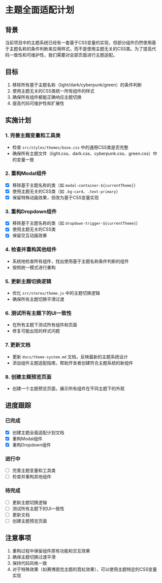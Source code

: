 # 主题全面适配计划

## 背景

当前项目中的主题系统已经有一套基于CSS变量的实现，但部分组件仍然使用基于主题名称的条件判断来应用样式，而不是使用主题无关的CSS类。为了提高代码一致性和可维护性，我们需要对全部页面进行主题适配。

## 目标

1. 移除所有基于主题名称（light/dark/cyberpunk/green）的条件判断
2. 使用主题无关的CSS类统一所有组件的样式
3. 确保所有组件都能正确响应主题切换
4. 提高代码可维护性和扩展性

## 实施计划

### 1. 完善主题变量和工具类

- 检查 `src/styles/themes/base.css` 中的通用CSS类是否完整
- 确保所有主题文件（light.css、dark.css、cyberpunk.css、green.css）中的变量一致

### 2. 重构Modal组件

- [x] 移除基于主题名称的类（如 `modal-container-${currentTheme}`）
- [x] 使用主题无关的CSS类（如 `.bg-card`、`.text-primary`）
- [x] 保留特殊动画效果，但改为基于CSS变量实现

### 3. 重构Dropdown组件

- [x] 移除基于主题名称的类（如 `dropdown-trigger-${currentTheme}`）
- [x] 使用主题无关的CSS类
- [x] 保留交互动画效果

### 4. 检查并重构其他组件

- 系统地检查所有组件，找出使用基于主题名称条件判断的组件
- 按照统一模式进行重构

### 5. 更新主题切换逻辑

- 优化 `src/stores/theme.js` 中的主题切换逻辑
- 确保所有主题切换平滑过渡

### 6. 测试所有主题下的UI一致性

- 在所有主题下测试所有组件和页面
- 修复可能出现的样式问题

### 7. 更新文档

- 更新 `docs/theme-system.md` 文档，反映最新的主题系统设计
- 添加组件主题适配指南，帮助开发者创建符合主题系统的新组件

### 8. 创建主题预览页面

- 创建一个主题预览页面，展示所有组件在不同主题下的外观

## 进度跟踪

### 已完成

- [x] 创建主题全面适配计划文档
- [x] 重构Modal组件
- [x] 重构Dropdown组件

### 进行中

- [ ] 完善主题变量和工具类
- [ ] 检查并重构其他组件

### 待完成

- [ ] 更新主题切换逻辑
- [ ] 测试所有主题下的UI一致性
- [ ] 更新文档
- [ ] 创建主题预览页面

## 注意事项

1. 重构过程中保留组件原有功能和交互效果
2. 确保主题切换过渡平滑
3. 保持代码风格一致
4. 对于特殊效果（如赛博朋克主题的霓虹效果），可以使用主题特定的CSS变量实现 
